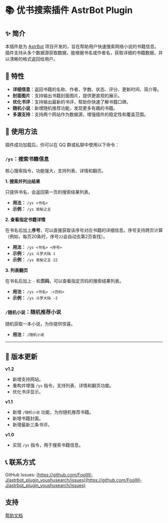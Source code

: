 # 📚 优书搜索插件 AstrBot Plugin

## ✨ 简介

本插件是为 [AstrBot](https://github.com/AstrBotDevs/AstrBot) 项目开发的，旨在帮助用户快速搜索网络小说的书籍信息。插件支持从多个数据源获取数据，能根据书名或作者名，获取详细的书籍数据，并以清晰的格式返回给用户。

## 🚀 特性

* **详细信息**：返回书籍的名称、作者、字数、状态、评分、更新时间、简介等。
* **封面图片**：支持输出书籍封面图片，提供更直观的展示。
* **优化书评**：支持输出最新的书评，帮助你快速了解书籍口碑。
* **随机小说**：新增随机推荐功能，发现更多有趣的书籍。
* **多源支持**：支持两个网站作为数据源，增强插件的稳定性和覆盖范围。

## 📝 使用方法

插件成功加载后，你可以在 QQ 群或私聊中使用以下命令：

### `/ys`：搜索书籍信息

核心搜索指令，功能强大，支持列表、详情和翻页。

**1. 搜索并列出结果**

只提供书名，会返回第一页的搜索结果列表。

* **用法：** `/ys <书名>`
* **示例：** `/ys 诡秘之主`

**2. 查看指定书籍详情**

在书名后加上**序号**，可以直接获取该序号对应书籍的详细信息。序号支持跨页计算（例如，每页20条时，序号`22`会自动去第2页查找）。

* **用法：** `/ys <书名> <序号>`
* **示例：** `/ys 斗罗大陆 1`
* **示例：** `/ys 诡秘之主 22`

**3. 列表翻页**

在书名后加上 `-` 和**页码**，可以查看指定页码的搜索结果列表。

* **用法：** `/ys <书名> -<页码>`
* **示例：** `/ys 斗罗大陆 -2`

### `/随机小说`：随机推荐小说

随机获取一本小说，为你提供惊喜。

* **用法：** `/随机小说`

---

## 📅 版本更新

**v1.2**

* 新增支持网站。
* 重构并增强 `/ys` 指令，支持列表、详情和翻页功能。
* 优化书评显示。

**v1.1**

* 新增 `/随机小说` 功能，为你随机推荐书籍。
* 新增书籍封面。
* 新增最新三条书评。

**v1.0**

* 实现 `/ys` 指令，用于搜索书籍信息。

## 📞 联系方式

GitHub Issues: [https://github.com/Foolllll-J/astrbot_plugin_youshusearch/issues](https://github.com/Foolllll-J/astrbot_plugin_youshusearch/issues)

## 支持

[帮助文档](https://astrbot.app)

